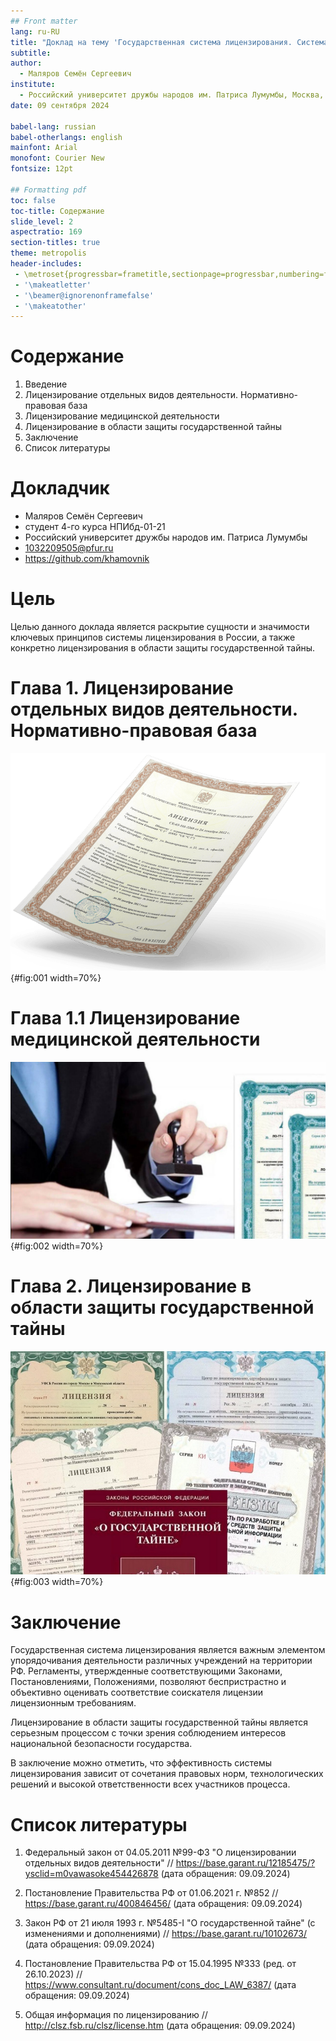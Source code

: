 ```yaml
---
## Front matter
lang: ru-RU
title: "Доклад на тему 'Государственная система лицензирования. Система лицензирования в области защиты государственной тайны'"
subtitle: 
author:
  - Маляров Семён Сергеевич
institute:
  - Российский университет дружбы народов им. Патриса Лумумбы, Москва, Россия
date: 09 сентября 2024

babel-lang: russian
babel-otherlangs: english
mainfont: Arial
monofont: Courier New
fontsize: 12pt

## Formatting pdf
toc: false
toc-title: Содержание
slide_level: 2
aspectratio: 169
section-titles: true
theme: metropolis
header-includes:
 - \metroset{progressbar=frametitle,sectionpage=progressbar,numbering=fraction}
 - '\makeatletter'
 - '\beamer@ignorenonframefalse'
 - '\makeatother'
---
```



# Содержание


1. Введение
2. Лицензирование отдельных видов деятельности. Нормативно-правовая база
3. Лицензирование медицинской деятельности
4. Лицензирование в области защиты государственной тайны
5. Заключение
6. Список литературы




# Докладчик

* Маляров Семён Сергеевич
* студент 4-го курса НПИбд-01-21
* Российский университет дружбы народов им. Патриса Лумумбы
* 1032209505@pfur.ru
* https://github.com/khamovnik


# Цель

Целью данного доклада является раскрытие сущности и значимости ключевых принципов системы лицензирования в России, а также конкретно лицензирования в области защиты государственной тайны.


# Глава 1. Лицензирование отдельных видов деятельности. Нормативно-правовая база

![Получение лицензии](images/1.jpg){#fig:001 width=70%}


# Глава 1.1 Лицензирование медицинской деятельности

![Медицинская лицензия](images/2.jpg){#fig:002 width=70%}


# Глава 2. Лицензирование в области защиты государственной тайны

![Лицензия в области государственной тайны](images/3.jpg){#fig:003 width=70%}


# Заключение

Государственная система лицензирования является важным элементом упорядочивания деятельности различных учреждений на территории РФ. Регламенты, утвержденные соответствующими Законами, Постановлениями, Положениями, позволяют беспристрастно и объективно оценивать соответствие соискателя лицензии лицензионным требованиям. 

Лицензирование в области защиты государственной тайны является серьезным процессом с точки зрения соблюдением интересов национальной безопасности государства. 

В заключение можно отметить, что  эффективность системы лицензирования  зависит  от  сочетания  правовых  норм,  технологических  решений  и  высокой  ответственности  всех  участников  процесса.


# Список литературы

1. Федеральный закон от 04.05.2011 №99-ФЗ "О лицензировании отдельных видов деятельности" // https://base.garant.ru/12185475/?ysclid=m0vawasoke454426878 (дата обращения: 09.09.2024)

2. Постановление Правительства РФ от 01.06.2021 г. №852  // https://base.garant.ru/400846456/ (дата обращения: 09.09.2024)

3. Закон РФ от 21 июля 1993 г. №5485-I "О государственной тайне" (с изменениями и дополнениями) // https://base.garant.ru/10102673/ (дата обращения: 09.09.2024)

4. Постановление Правительства РФ от 15.04.1995 №333 (ред. от 26.10.2023) // https://www.consultant.ru/document/cons_doc_LAW_6387/ (дата обращения: 09.09.2024)

5. Общая информация по лицензированию // http://clsz.fsb.ru/clsz/license.htm (дата обращения: 09.09.2024)

